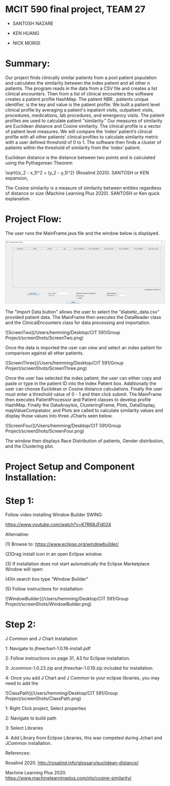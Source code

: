 # MCIT 590 final project, TEAM 27

* SANTOSH NAZARE

* KEN HUANG

* NICK MORISI

# Summary:

Our project finds clinically similar patients from a pool patient population and calculates the similarity between the index patient and all other n patients.  The program reads in the data from a CSV file and creates a list clinical encounters.  Then from a list of clinical encounters the software creates a patient profile HashMap.  The patient NBR , patients unique identifier, is the key and value is the patient profile.  We built a patient level clinical profile by averaging a patient's inpatient visits, outpatient visits, procedures, medications, lab procedures, and emergency visits.  The patient profiles are used to calculate patient "similarity."  Our measures of similarity are Euclidean distance and Cosine similarity.  The clinical profile is a vector of patient level measures. We will compare the ‘index’ patient’s clinical profile with all other patients’ clinical profiles to calculate similarity metric with a user defined threshold of 0 to 1.  The software then finds a cluster of patients within the threshold of similarity from the ‘index’ patient.

Euclidean distance is the distance between two points and is calculated using the Pythagorean Theorem 

\sqrt{(x_2 - x_1)^2 + (y_2 - y_1)^2} (Rosalind 2020).  SANTOSH or KEN expansion, 

The Cosine similarity is a measure of similarity between entities regardless of distance or size (Machine Learning Plus 2020).  SANTOSH or Ken quick explanation.


# Project Flow:

The user runs the MainFrame.java file and the window below is displayed.

![ScreenOne](ScreenOne.png)

The "Import Data button" allows the user to select the "diabetic_data.csv" provided patient data.  The MainFrame then executes the DataReader class and the ClinicalEncounters class for data processing and importation.

![ScreenTwo](/Users/hemming/Desktop/CIT 591/Group Project/screenShots/ScreenTwo.png)

Once the data is imported the user can view and select an index patient for comparison against all other patients.

![ScreenThree](/Users/hemming/Desktop/CIT 591/Group Project/screenShots/ScreenThree.png)

Once the user has selected the index patient, the user can either copy and paste or type in the patient ID into the Index Patient box. Additionally the user can choose Euclidean or Cosine distance calculations. Finally the user must enter a threshold value of 0 - 1 and then click submit. The MainFrame then executes PatientProcessor and Patient classes to develop profile HashMap. Finally the DataAnaylsis, ClusteringFrame, Plots, DataDisplay, mapValueCompatator, and Plots are called to calculate similarity values and display those values into three JCharts seen below.

![ScreenFour](/Users/hemming/Desktop/CIT 591/Group Project/screenShots/ScreenFour.png)



The window then displays Race Distribution of patients, Gender distribution, and the Clustering plot.



# Project Setup and Component Installation:

# Step 1:

Follow video installing Window Builder SWING:

https://www.youtube.com/watch?v=K7R68JFd024

 Alternative:

(1)	Browse to: https://www.eclipse.org/windowbuilder/

(2)Drag install icon in an open Eclipse window.

(3) If installation does not start automatically the Eclipse Marketplace Window will open:

(4)In search box type “Window Builder”

(5) Follow instructions for installation:

![WindowBuilder](/Users/hemming/Desktop/CIT 591/Group Project/screenShots/WindowBuilder.png)



# Step 2:

J Common and J Chart Installation

 1: Navigate to jfreechart-1.0.19-install.pdf

 2: Follow instructions on page 31, A3 for Eclipse installation.

3: Jcommon-1.0.23.zip and jfreechar-1.0.19.zip included for installation.

4: Once you add J Chart and J Common to your eclipse libraries, you may need to add the 



![ClassPath](/Users/hemming/Desktop/CIT 591/Group Project/screenShots/ClassPath.png)

1: Right Click project, Select properties

2: Navigate to build path

3: Select Libraries

4: Add Library from Eclipse Libraries, this was competed during Jchart and JCommon installation.



References:

Rosalind 2020. http://rosalind.info/glossary/euclidean-distance/

Machine Learning Plus 2020. https://www.machinelearningplus.com/nlp/cosine-similarity/

